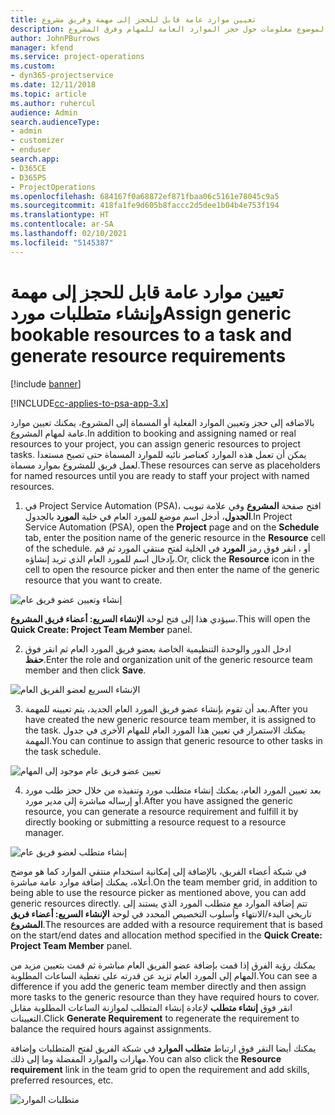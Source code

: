 ```yaml
---
title: تعيين موارد عامة قابل للحجز إلى مهمة وفريق مشروع
description: يوفر هذا الموضوع معلومات حول حجز الموارد العامة للمهام وفرق المشروع.
author: JohnPBurrows
manager: kfend
ms.service: project-operations
ms.custom:
- dyn365-projectservice
ms.date: 12/11/2018
ms.topic: article
ms.author: ruhercul
audience: Admin
search.audienceType:
- admin
- customizer
- enduser
search.app:
- D365CE
- D365PS
- ProjectOperations
ms.openlocfilehash: 684167f0a68872ef871fbaa06c5161e78045c9a5
ms.sourcegitcommit: 418fa1fe9d605b8faccc2d5dee1b04b4e753f194
ms.translationtype: HT
ms.contentlocale: ar-SA
ms.lasthandoff: 02/10/2021
ms.locfileid: "5145387"
---
```

# <a name="assign-generic-bookable-resources-to-a-task-and-generate-resource-requirements"></a><span data-ttu-id="6ec4b-103">تعيين موارد عامة قابل للحجز إلى مهمة وإنشاء متطلبات مورد</span><span class="sxs-lookup"><span data-stu-id="6ec4b-103">Assign generic bookable resources to a task and generate resource requirements</span></span> 

[!include [banner](../includes/psa-now-project-operations.md)]

[!INCLUDE[cc-applies-to-psa-app-3.x](../includes/cc-applies-to-psa-app-3x.md)]

<span data-ttu-id="6ec4b-104">بالاضافه إلى حجز وتعيين الموارد الفعلية أو المسماة إلى المشروع، يمكنك تعيين موارد عامة لمهام المشروع.</span><span class="sxs-lookup"><span data-stu-id="6ec4b-104">In addition to booking and assigning named or real resources to your project, you can assign generic resources to project tasks.</span></span> <span data-ttu-id="6ec4b-105">يمكن أن تعمل هذه الموارد كعناصر نائبه للموارد المسماة حتى تصبح مستعدا لعمل فريق للمشروع بموارد مسماة.</span><span class="sxs-lookup"><span data-stu-id="6ec4b-105">These resources can serve as placeholders for named resources until you are ready to staff your project with named resources.</span></span> 

1. <span data-ttu-id="6ec4b-106">في Project Service Automation (PSA)، افتح صفحة **المشروع** وفي علامة تبويب **الجدول**، أدخل اسم موضع للمورد العام في خلية **المورد** بالجدول.</span><span class="sxs-lookup"><span data-stu-id="6ec4b-106">In Project Service Automation (PSA), open the **Project** page and on the **Schedule** tab, enter the position name of the generic resource in the **Resource** cell of the schedule.</span></span> <span data-ttu-id="6ec4b-107">أو ، انقر فوق رمز **المورد** في الخلية لفتح منتقي المورد ثم قم بإدخال اسم للمورد العام الذي تريد إنشاؤه.</span><span class="sxs-lookup"><span data-stu-id="6ec4b-107">Or, click the **Resource** icon in the cell to open the resource picker and then enter the name of the generic resource that you want to create.</span></span>

![إنشاء وتعيين عضو فريق عام](media/RM-how-to-9.png)

<span data-ttu-id="6ec4b-109">سيؤدي هذا إلى فتح لوحة **الإنشاء السريع: أعضاء فريق المشروع**.</span><span class="sxs-lookup"><span data-stu-id="6ec4b-109">This will open the **Quick Create: Project Team Member** panel.</span></span> 

2. <span data-ttu-id="6ec4b-110">ادخل الدور والوحدة التنظيمية الخاصة بعضو فريق المورد العام ثم انقر فوق **حفظ**.</span><span class="sxs-lookup"><span data-stu-id="6ec4b-110">Enter the role and organization unit of the generic resource team member and then click **Save**.</span></span>

![الإنشاء السريع لعضو الفريق العام](media/RM-how-to-10.png)

3. <span data-ttu-id="6ec4b-112">بعد أن تقوم بإنشاء عضو فريق المورد العام الجديد، يتم تعيينه للمهمة.</span><span class="sxs-lookup"><span data-stu-id="6ec4b-112">After you have created the new generic resource team member, it is assigned to the task.</span></span> <span data-ttu-id="6ec4b-113">يمكنك الاستمرار في تعيين هذا المورد العام للمهام الأخرى في جدول المهمة.</span><span class="sxs-lookup"><span data-stu-id="6ec4b-113">You can continue to assign that generic resource to other tasks in the task schedule.</span></span>

![تعيين عضو فريق عام موجود إلى المهام](media/RM-how-to-11.png)

4. <span data-ttu-id="6ec4b-115">بعد تعيين المورد العام، يمكنك إنشاء متطلب مورد وتنفيذه من خلال حجز طلب مورد أو إرساله مباشرة إلى مدير مورد.</span><span class="sxs-lookup"><span data-stu-id="6ec4b-115">After you have assigned the generic resource, you can generate a resource requirement and fulfill it by directly booking or submitting a resource request to a resource manager.</span></span>

![إنشاء متطلب لعضو فريق عام](media/RM-how-to-12.png)

<span data-ttu-id="6ec4b-117">في شبكة أعضاء الفريق، بالإضافة إلى إمكانية استخدام منتقي الموارد كما هو موضح أعلاه، يمكنك إضافة موارد عامة مباشرة.</span><span class="sxs-lookup"><span data-stu-id="6ec4b-117">On the team member grid, in addition to being able to use the resource picker as mentioned above, you can add generic resources directly.</span></span> <span data-ttu-id="6ec4b-118">تتم إضافة الموارد مع متطلب المورد الذي يستند إلى تاريخي البدء/الانتهاء وأسلوب التخصيص المحدد في لوحة **الإنشاء السريع: أعضاء فريق المشروع**.</span><span class="sxs-lookup"><span data-stu-id="6ec4b-118">The resources are added with a resource requirement that is based on the start/end dates and allocation method specified in the **Quick Create: Project Team Member** panel.</span></span>

<span data-ttu-id="6ec4b-119">يمكنك رؤية الفرق إذا قمت بإضافة عضو الفريق العام مباشرة ثم قمت بتعيين مزيد من المهام إلى المورد العام تزيد عن قدرته على تغطية الساعات المطلوبة.</span><span class="sxs-lookup"><span data-stu-id="6ec4b-119">You can see a difference if you add the generic team member directly and then assign more tasks to the generic resource than they have required hours to cover.</span></span> <span data-ttu-id="6ec4b-120">انقر فوق **إنشاء متطلب** لإعادة إنشاء المتطلب لموازنة الساعات المطلوبة مقابل التعيينات.</span><span class="sxs-lookup"><span data-stu-id="6ec4b-120">Click **Generate Requirement** to regenerate the requirement to balance the required hours against assignments.</span></span>

<span data-ttu-id="6ec4b-121">يمكنك أيضا النقر فوق ارتباط **متطلب الموارد** في شبكة الفريق لفتح المتطلبات وإضافة مهارات والموارد المفضلة وما إلى ذلك.</span><span class="sxs-lookup"><span data-stu-id="6ec4b-121">You can also click the **Resource requirement** link in the team grid to open the requirement and add skills, preferred resources, etc.</span></span>

![متطلبات الموارد](media/RM-how-to-13.png)

